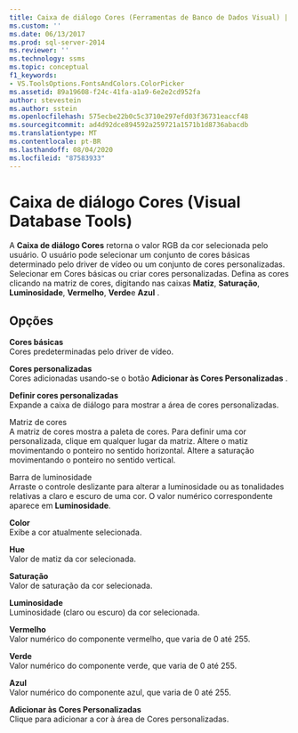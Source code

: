 ```yaml
---
title: Caixa de diálogo Cores (Ferramentas de Banco de Dados Visual) | Microsoft Docs
ms.custom: ''
ms.date: 06/13/2017
ms.prod: sql-server-2014
ms.reviewer: ''
ms.technology: ssms
ms.topic: conceptual
f1_keywords:
- VS.ToolsOptions.FontsAndColors.ColorPicker
ms.assetid: 89a19608-f24c-41fa-a1a9-6e2e2cd952fa
author: stevestein
ms.author: sstein
ms.openlocfilehash: 575ecbe22b0c5c3710e297efd03f36731eaccf48
ms.sourcegitcommit: ad4d92dce894592a259721a1571b1d8736abacdb
ms.translationtype: MT
ms.contentlocale: pt-BR
ms.lasthandoff: 08/04/2020
ms.locfileid: "87583933"
---
```

# <a name="color-dialog-box-visual-database-tools"></a>Caixa de diálogo Cores (Visual Database Tools)
  A **Caixa de diálogo Cores** retorna o valor RGB da cor selecionada pelo usuário. O usuário pode selecionar um conjunto de cores básicas determinado pelo driver de vídeo ou um conjunto de cores personalizadas. Selecionar em Cores básicas ou criar cores personalizadas. Defina as cores clicando na matriz de cores, digitando nas caixas **Matiz**, **Saturação**, **Luminosidade**, **Vermelho**, **Verde**e **Azul** .  
  
## <a name="options"></a>Opções  
 **Cores básicas**  
 Cores predeterminadas pelo driver de vídeo.  
  
 **Cores personalizadas**  
 Cores adicionadas usando-se o botão **Adicionar às Cores Personalizadas** .  
  
 **Definir cores personalizadas**  
 Expande a caixa de diálogo para mostrar a área de cores personalizadas.  
  
 Matriz de cores  
 A matriz de cores mostra a paleta de cores. Para definir uma cor personalizada, clique em qualquer lugar da matriz. Altere o matiz movimentando o ponteiro no sentido horizontal. Altere a saturação movimentando o ponteiro no sentido vertical.  
  
 Barra de luminosidade  
 Arraste o controle deslizante para alterar a luminosidade ou as tonalidades relativas a claro e escuro de uma cor. O valor numérico correspondente aparece em **Luminosidade**.  
  
 **Color**  
 Exibe a cor atualmente selecionada.  
  
 **Hue**  
 Valor de matiz da cor selecionada.  
  
 **Saturação**  
 Valor de saturação da cor selecionada.  
  
 **Luminosidade**  
 Luminosidade (claro ou escuro) da cor selecionada.  
  
 **Vermelho**  
 Valor numérico do componente vermelho, que varia de 0 até 255.  
  
 **Verde**  
 Valor numérico do componente verde, que varia de 0 até 255.  
  
 **Azul**  
 Valor numérico do componente azul, que varia de 0 até 255.  
  
 **Adicionar às Cores Personalizadas**  
 Clique para adicionar a cor à área de Cores personalizadas.  
  
  
